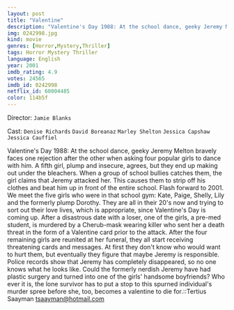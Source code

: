 ```yaml
---
layout: post
title: "Valentine"
description: "Valentine's Day 1988: At the school dance, geeky Jeremy Melton bravely faces one rejection after the other when asking four popular girls to dance with him. A fifth girl, plump and insecure, agrees, but they end up making out under the bleachers. When a group of school bullies catches them, the girl claims that Jeremy attacked her. This causes them to strip off his clothes and beat him up in front of the entire school. Flash forward to 2001. We meet the five girls who were in that school gym: Kate, Paige, Shelly, Lily and the formerly plump Dorothy. They are all in.."
img: 0242998.jpg
kind: movie
genres: [Horror,Mystery,Thriller]
tags: Horror Mystery Thriller 
language: English
year: 2001
imdb_rating: 4.9
votes: 24565
imdb_id: 0242998
netflix_id: 60004485
color: 114b5f
---
```

Director: `Jamie Blanks`  

Cast: `Denise Richards` `David Boreanaz` `Marley Shelton` `Jessica Capshaw` `Jessica Cauffiel` 

Valentine's Day 1988: At the school dance, geeky Jeremy Melton bravely faces one rejection after the other when asking four popular girls to dance with him. A fifth girl, plump and insecure, agrees, but they end up making out under the bleachers. When a group of school bullies catches them, the girl claims that Jeremy attacked her. This causes them to strip off his clothes and beat him up in front of the entire school. Flash forward to 2001. We meet the five girls who were in that school gym: Kate, Paige, Shelly, Lily and the formerly plump Dorothy. They are all in their 20's now and trying to sort out their love lives, which is appropriate, since Valentine's Day is coming up. After a disastrous date with a loser, one of the girls, a pre-med student, is murdered by a Cherub-mask wearing killer who sent her a death threat in the form of a Valentine card prior to the attack. After the four remaining girls are reunited at her funeral, they all start receiving threatening cards and messages. At first they don't know who would want to hurt them, but eventually they figure that maybe Jeremy is responsible. Police records show that Jeremy has completely disappeared, so no one knows what he looks like. Could the formerly nerdish Jeremy have had plastic surgery and turned into one of the girls' handsome boyfriends? Who ever it is, the lone survivor has to put a stop to this spurned individual's murder spree before she, too, becomes a valentine to die for.::Tertius Saayman <tsaayman@hotmail.com>
